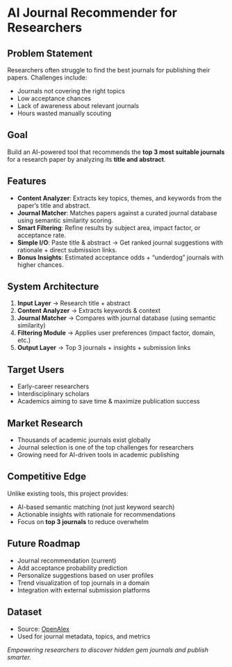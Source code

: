 # AI Journal Recommender for Researchers

##  Problem Statement

Researchers often struggle to find the best journals for publishing their papers. Challenges include:

* Journals not covering the right topics
* Low acceptance chances
* Lack of awareness about relevant journals
* Hours wasted manually scouting

##  Goal

Build an AI-powered tool that recommends the **top 3 most suitable journals** for a research paper by analyzing its **title and abstract**.

##  Features

* **Content Analyzer**: Extracts key topics, themes, and keywords from the paper’s title and abstract.
* **Journal Matcher**: Matches papers against a curated journal database using semantic similarity scoring.
* **Smart Filtering**: Refine results by subject area, impact factor, or acceptance rate.
* **Simple I/O**: Paste title & abstract → Get ranked journal suggestions with rationale + direct submission links.
* **Bonus Insights**: Estimated acceptance odds + “underdog” journals with higher chances.

##  System Architecture

1. **Input Layer** → Research title + abstract
2. **Content Analyzer** → Extracts keywords & context
3. **Journal Matcher** → Compares with journal database (using semantic similarity)
4. **Filtering Module** → Applies user preferences (impact factor, domain, etc.)
5. **Output Layer** → Top 3 journals + insights + submission links


##  Target Users

* Early-career researchers
* Interdisciplinary scholars
* Academics aiming to save time & maximize publication success

##  Market Research

* Thousands of academic journals exist globally
* Journal selection is one of the top challenges for researchers
* Growing need for AI-driven tools in academic publishing

##  Competitive Edge

Unlike existing tools, this project provides:

* AI-based semantic matching (not just keyword search)
* Actionable insights with rationale for recommendations
* Focus on **top 3 journals** to reduce overwhelm

##  Future Roadmap

*  Journal recommendation (current)
*  Add acceptance probability prediction
*  Personalize suggestions based on user profiles
*  Trend visualization of top journals in a domain
*  Integration with external submission platforms

##  Dataset

* Source: [OpenAlex](https://docs.openalex.org/)
* Used for journal metadata, topics, and metrics


 *Empowering researchers to discover hidden gem journals and publish smarter.*
